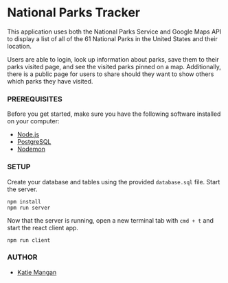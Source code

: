 # National Parks Tracker 
This application uses both the National Parks Service and Google Maps API to display a list of all of the 61 National Parks in the United States and their location. 

Users are able to login, look up information about parks, save them to their parks visited page, and see the visited parks pinned on a map. Additionally, there is a public page for users to share should they want to show others which parks they have visited. 

<!-- ### SCREENSHOTS
 -->

### PREREQUISITES

Before you get started, make sure you have the following software installed on your computer:
- [Node.js](https://nodejs.org/en/)
- [PostgreSQL](https://www.postgresql.org/)
- [Nodemon](https://nodemon.io/)

### SETUP

Create your database and tables using the provided `database.sql` file. Start the server.

```
npm install
npm run server
```

Now that the server is running, open a new terminal tab with `cmd + t` and start the react client app.

```
npm run client
```

### AUTHOR
- [Katie Mangan](https://www.linkedin.com/in/katie-mangan/)

